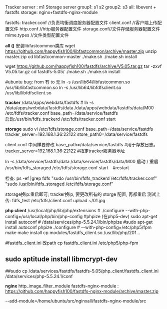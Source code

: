 #

Tracker server : m1
Storage server
group1: s1 s2
group2: s3
all: libevent + fastdfs   storage: nginx+fastdfs-nginx-module


fastdfs:
tracker.conf   //负责均衡调度服务器配置文件
client.conf      //客户端上传配置文件
http.conf     //http服务器配置文件
storage.conf//文件存储服务器配置文件
mime.types   //文件类型配置文件

**all ()**
安装libfastcommon类库
wget https://github.com/happyfish100/libfastcommon/archive/master.zip
unzip master.zip
cd libfastcommon-master
./make.sh
./make.sh install

wget  https://github.com/happyfish100/fastdfs/archive/V5.05.tar.gz
tar -zxvf V5.05.tar.gz 
cd fastdfs-5.05/
./make.sh
./make.sh install

#ubuntu bug: from 有 to 无
ln -s /usr/lib64/libfastcommon.so /usr/lib/libfastcommon.so
ln -s /usr/lib64/libfdfsclient.so /usr/lib/libfdfsclient.so


**tracker** /data/apps/webdata/fastdfs # ln -s /data/apps/webdata/fastdfs/data /data/apps/webdata/fastdfs/data/M00
/etc/fdfs/tracker.conf
base_path=/data/service/fastdfs  
启动:/usr/bin/fdfs_trackerd /etc/fdfs/tracker.conf start

**storage**
sudo vi /etc/fdfs/storage.conf
base_path=/data/service/fastdfs
tracker_server=192.168.1.36:22122
store_path0=/data/service/fastdfs

client.conf 中同样要修改
base_path=/data/service/fastdfs #用于存放日志。
tracker_server=192.168.1.36:22122 #指定tracker服务器地址

ln -s /data/service/fastdfs/data /data/service/fastdfs/data/M00
启动 / 重启
/usr/bin/fdfs_storaged /etc/fdfs/storage.conf start　#restart

检查: ps -ef |grep fdfs
"sudo /usr/bin/fdfs_trackerd /etc/fdfs/tracker.conf"
"sudo /usr/bin/fdfs_storaged /etc/fdfs/storage.conf"

storage换ip:重启即可; tracker换ip, 要更改所有的 storge 配置, 再都重启
测试上传:
fdfs_test /etc/fdfs/client.conf upload ~/01.jpg



**php client** /usr/local/php/lib/php/extensions  # ./configure  --with-php-config=/usr/local/php/bin/php-config
#phpize (在php5-dev) sudo apt-get install autoconf # /data/services/php-5.5.24.1/bin/phpize 
#sudo apt-get install autoconf
phpize
./configure  # --with-php-config=/etc/php5/fpm
make
make install
cp modules/fastdfs_client.so  /usr/lib/php/201...

#fastdfs_client.ini 改path
cp fastdfs_client.ini /etc/php5/php-fpm
## sudo aptitude install libmcrypt-dev
##sudo cp /data/services/fastdfs/fastdfs-5.05/php_client/fastdfs_client.ini /data/services/php-5.5.24.1/conf

**nginx**
http_image_filter_module
fastdfs-nginx-module : https://github.com/happyfish100/fastdfs-nginx-module/archive/master.zip

--add-module=/home/ubuntu/src/nginxall/fastdfs-nginx-module/src
